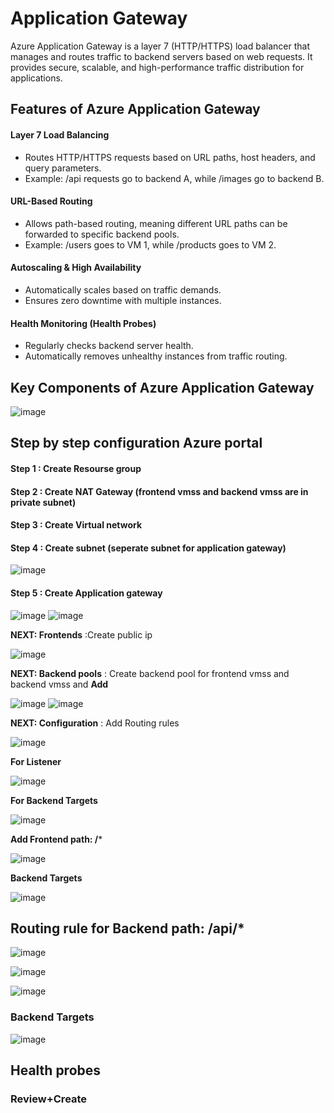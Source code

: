 # Application Gateway

Azure Application Gateway is a layer 7 (HTTP/HTTPS) load balancer that manages and routes traffic to backend servers based on web requests. It provides secure, scalable, and high-performance traffic distribution for applications.

## Features of Azure Application Gateway

#### Layer 7 Load Balancing

   - Routes HTTP/HTTPS requests based on URL paths, host headers, and query parameters.
   - Example: /api requests go to backend A, while /images go to backend B.

#### URL-Based Routing

   - Allows path-based routing, meaning different URL paths can be forwarded to specific backend pools.
   - Example: /users goes to VM 1, while /products goes to VM 2.

#### Autoscaling & High Availability

   - Automatically scales based on traffic demands.
   - Ensures zero downtime with multiple instances.

#### Health Monitoring (Health Probes)

   - Regularly checks backend server health.
   - Automatically removes unhealthy instances from traffic routing.

## Key Components of Azure Application Gateway

![image](https://github.com/user-attachments/assets/3b171a8b-6604-4408-a8be-cb5c5724afa2)

## Step by step configuration Azure portal

#### Step 1 : Create Resourse group

#### Step 2 : Create NAT Gateway (frontend vmss and backend vmss are in private subnet)

#### Step 3 : Create Virtual network

#### Step 4 : Create subnet (seperate subnet for application gateway)

![image](https://github.com/user-attachments/assets/3a7de545-f9c8-4e13-a3ff-1ba7a8948732)

#### Step 5 : Create Application gateway

![image](https://github.com/user-attachments/assets/45548ca2-5f08-464b-88ed-450c22ebe153)
![image](https://github.com/user-attachments/assets/05c07db3-72e5-4b54-850b-7aa688b4f77d)

**NEXT: Frontends** :Create public ip

![image](https://github.com/user-attachments/assets/4f2fdc42-1306-4471-80ed-3172742c00f0)

**NEXT: Backend pools** : Create backend pool for frontend vmss and backend vmss and **Add**

![image](https://github.com/user-attachments/assets/db00485e-5fd7-4873-a1e4-b3cedd5a5a39)
![image](https://github.com/user-attachments/assets/5a219237-ae6e-42c6-b64b-4f20bbab4034)

**NEXT: Configuration** : Add Routing rules

![image](https://github.com/user-attachments/assets/ca6386de-a785-4121-9cf2-e78caff77cb3)

**For Listener**

![image](https://github.com/user-attachments/assets/f70e04bf-3ecf-4987-9683-1e42a5b2800e)

**For Backend Targets**

![image](https://github.com/user-attachments/assets/0758d724-14e3-4b31-82ae-a7636633eb08)

**Add Frontend path: /***

![image](https://github.com/user-attachments/assets/82c91a8c-613b-43c6-9b62-08dac65a07b6)

**Backend Targets**

![image](https://github.com/user-attachments/assets/705e98a4-71f4-4e38-a3e2-4932efeed42a)

## Routing rule for Backend path: /api/*

![image](https://github.com/user-attachments/assets/4b58d8f9-0dc8-4f87-bdbd-d513c8f8ff64)

![image](https://github.com/user-attachments/assets/e3cde5e1-d10f-4155-98cc-30ee6ddeaa50)

![image](https://github.com/user-attachments/assets/d6b3e76e-962a-491f-9919-9372daf9952d)

### Backend Targets

![image](https://github.com/user-attachments/assets/2a9b0926-f9d0-4b3f-9bfb-f56ea1a995f8)

## Health probes



### Review+Create




 
